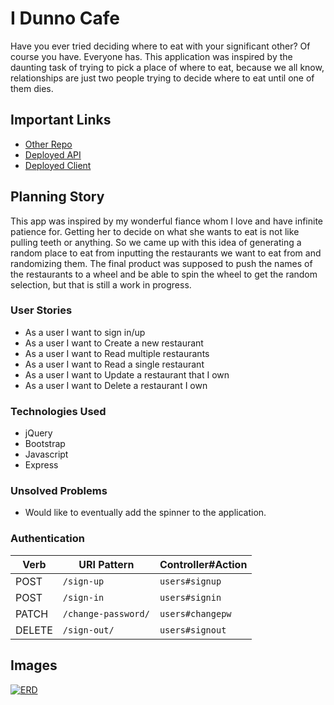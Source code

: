 # I Dunno Cafe

Have you ever tried deciding where to eat with your significant other? Of course you have. Everyone has. This application was inspired by the daunting task of trying to pick a place of where to eat, because we all know, relationships are just two people trying to decide where to eat until one of them dies.

## Important Links

- [Other Repo](https://github.com/IRivera90/wheel-of-restaurants-client)
- [Deployed API](https://git.heroku.com/immense-meadow-91839.git)
- [Deployed Client](https://irivera90.github.io/wheel-of-restaurants-client/#/)

## Planning Story

This app was inspired by my wonderful fiance whom I love and have infinite patience for. Getting her to decide on what she wants to eat is not like pulling teeth or anything. So we came up with this idea of generating a random place to eat from inputting the restaurants we want to eat from and randomizing them. The final product was supposed to push the names of the restaurants to a wheel and be able to spin the wheel to get the random selection, but that is still a work in progress.

### User Stories

- As a user I want to sign in/up
- As a user I want to Create a new restaurant
- As a user I want to Read multiple restaurants
- As a user I want to Read a single restaurant
- As a user I want to Update a restaurant that I own
- As a user I want to Delete a restaurant I own

### Technologies Used

- jQuery
- Bootstrap
- Javascript
- Express

### Unsolved Problems

- Would like to eventually add the spinner to the application.

### Authentication

| Verb   | URI Pattern            | Controller#Action |
|--------|------------------------|-------------------|
| POST   | `/sign-up`             | `users#signup`    |
| POST   | `/sign-in`             | `users#signin`    |
| PATCH  | `/change-password/` | `users#changepw`  |
| DELETE | `/sign-out/`        | `users#signout`   |

## Images

<a href="https://imgur.com/eK4WdQy"><img src="https://i.imgur.com/eK4WdQy.png" title="ERD" /></a>
